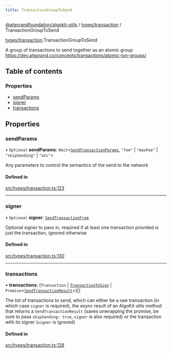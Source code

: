 ```yaml
---
title: TransactionGroupToSend
---
```


[@algorandfoundation/algokit-utils](/reference/algokit-utils-ts/api/readme/) / [types/transaction](/reference/algokit-utils-ts/api/modules/types_transaction/) / TransactionGroupToSend

[types/transaction](/reference/algokit-utils-ts/api/modules/types_transaction/).TransactionGroupToSend

A group of transactions to send together as an atomic group
https://dev.algorand.co/concepts/transactions/atomic-txn-groups/

## Table of contents

### Properties

- [sendParams](types_transaction.TransactionGroupToSend.md#sendparams)
- [signer](types_transaction.TransactionGroupToSend.md#signer)
- [transactions](types_transaction.TransactionGroupToSend.md#transactions)

## Properties

### sendParams

• `Optional` **sendParams**: `Omit`\<[`SendTransactionParams`](types_transaction.SendTransactionParams.md), `"fee"` \| `"maxFee"` \| `"skipSending"` \| `"atc"`\>

Any parameters to control the semantics of the send to the network

#### Defined in

[src/types/transaction.ts:123](https://github.com/algorandfoundation/algokit-utils-ts/blob/main/src/types/transaction.ts#L123)

---

### signer

• `Optional` **signer**: [`SendTransactionFrom`](/reference/algokit-utils-ts/api/modules/types_transaction/#sendtransactionfrom)

Optional signer to pass in, required if at least one transaction provided is just the transaction, ignored otherwise

#### Defined in

[src/types/transaction.ts:130](https://github.com/algorandfoundation/algokit-utils-ts/blob/main/src/types/transaction.ts#L130)

---

### transactions

• **transactions**: (`Transaction` \| [`TransactionToSign`](types_transaction.TransactionToSign.md) \| `Promise`\<[`SendTransactionResult`](types_transaction.SendTransactionResult.md)\>)[]

The list of transactions to send, which can either be a raw transaction (in which case `signer` is required),
the async result of an AlgoKit utils method that returns a `SendTransactionResult` (saves unwrapping the promise, be sure to pass `skipSending: true`, `signer` is also required)
or the transaction with its signer (`signer` is ignored)

#### Defined in

[src/types/transaction.ts:128](https://github.com/algorandfoundation/algokit-utils-ts/blob/main/src/types/transaction.ts#L128)
